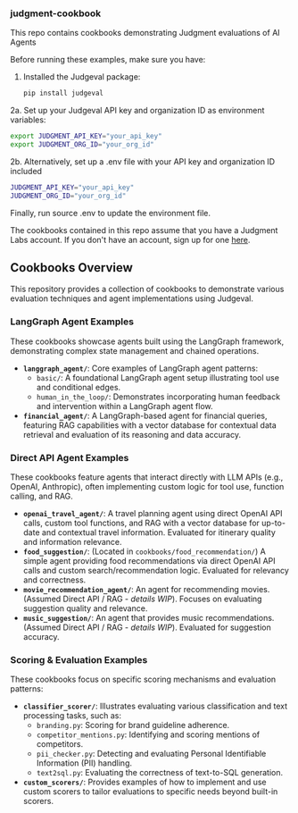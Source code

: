 ### judgment-cookbook

This repo contains cookbooks demonstrating Judgment evaluations of AI Agents

Before running these examples, make sure you have:

1. Installed the Judgeval package:
   ```bash
   pip install judgeval
   ```

2a. Set up your Judgeval API key and organization ID as environment variables:
   ```bash
   export JUDGMENT_API_KEY="your_api_key"
   export JUDGMENT_ORG_ID="your_org_id"
   ```

2b. Alternatively, set up a .env file with your API key and organization ID included
   ```bash
   JUDGMENT_API_KEY="your_api_key"
   JUDGMENT_ORG_ID="your_org_id"
   ```
   Finally, run source .env to update the environment file. 

The cookbooks contained in this repo assume that you have a Judgment Labs account. If you don't have an account, sign up for one [here](https://app.judgmentlabs.ai/login).

## Cookbooks Overview

This repository provides a collection of cookbooks to demonstrate various evaluation techniques and agent implementations using Judgeval.

### LangGraph Agent Examples

These cookbooks showcase agents built using the LangGraph framework, demonstrating complex state management and chained operations.

*   **`langgraph_agent/`**: Core examples of LangGraph agent patterns:
    *   `basic/`: A foundational LangGraph agent setup illustrating tool use and conditional edges.
    *   `human_in_the_loop/`: Demonstrates incorporating human feedback and intervention within a LangGraph agent flow.
*   **`financial_agent/`**: A LangGraph-based agent for financial queries, featuring RAG capabilities with a vector database for contextual data retrieval and evaluation of its reasoning and data accuracy.

### Direct API Agent Examples

These cookbooks feature agents that interact directly with LLM APIs (e.g., OpenAI, Anthropic), often implementing custom logic for tool use, function calling, and RAG.

*   **`openai_travel_agent/`**: A travel planning agent using direct OpenAI API calls, custom tool functions, and RAG with a vector database for up-to-date and contextual travel information. Evaluated for itinerary quality and information relevance.
*   **`food_suggestion/`**: (Located in `cookbooks/food_recommendation/`) A simple agent providing food recommendations via direct OpenAI API calls and custom search/recommendation logic. Evaluated for relevancy and correctness.
*   **`movie_recommendation_agent/`**: An agent for recommending movies. (Assumed Direct API / RAG - *details WIP*). Focuses on evaluating suggestion quality and relevance.
*   **`music_suggestion/`**: An agent that provides music recommendations. (Assumed Direct API / RAG - *details WIP*). Evaluated for suggestion accuracy.
### Scoring & Evaluation Examples

These cookbooks focus on specific scoring mechanisms and evaluation patterns:

*   **`classifier_scorer/`**: Illustrates evaluating various classification and text processing tasks, such as:
    *   `branding.py`: Scoring for brand guideline adherence.
    *   `competitor_mentions.py`: Identifying and scoring mentions of competitors.
    *   `pii_checker.py`: Detecting and evaluating Personal Identifiable Information (PII) handling.
    *   `text2sql.py`: Evaluating the correctness of text-to-SQL generation.
*   **`custom_scorers/`**: Provides examples of how to implement and use custom scorers to tailor evaluations to specific needs beyond built-in scorers.
